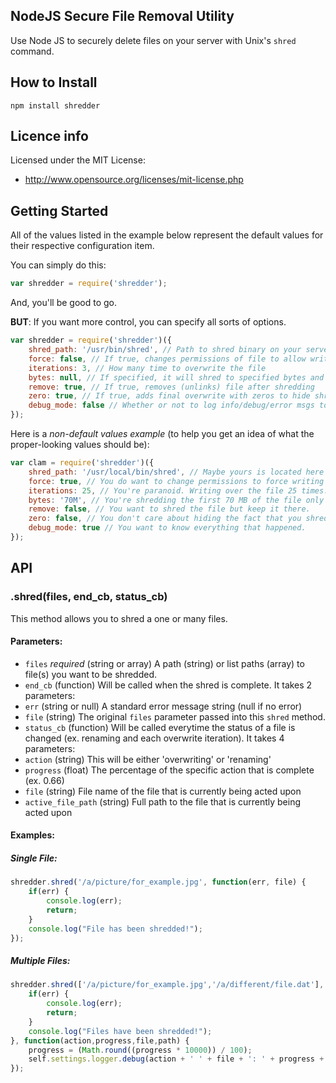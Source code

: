 ## NodeJS Secure File Removal Utility

Use Node JS to securely delete files on your server with Unix's `shred` command.

## How to Install

    npm install shredder

## Licence info

Licensed under the MIT License:

* http://www.opensource.org/licenses/mit-license.php

## Getting Started

All of the values listed in the example below represent the default values for their respective configuration item.

You can simply do this:

```javascript
var shredder = require('shredder');
```

And, you'll be good to go. 

__BUT__: If you want more control, you can specify all sorts of options.

```javascript
var shredder = require('shredder')({
    shred_path: '/usr/bin/shred', // Path to shred binary on your server
    force: false, // If true, changes permissions of file to allow writing if necessary
    iterations: 3, // How many time to overwrite the file
    bytes: null, // If specified, it will shred to specified bytes and then stop
    remove: true, // If true, removes (unlinks) file after shredding
    zero: true, // If true, adds final overwrite with zeros to hide shredding
    debug_mode: false // Whether or not to log info/debug/error msgs to the console
});
```

Here is a _non-default values example_ (to help you get an idea of what the proper-looking values should be):

```javascript
var clam = require('shredder')({
    shred_path: '/usr/local/bin/shred', // Maybe yours is located here
    force: true, // You do want to change permissions to force writing
    iterations: 25, // You're paranoid. Writing over the file 25 times.
    bytes: '70M', // You're shredding the first 70 MB of the file only
    remove: false, // You want to shred the file but keep it there.
    zero: false, // You don't care about hiding the fact that you shredde the file.
    debug_mode: true // You want to know everything that happened.
});
```

## API 
 
### .shred(files, end_cb, status_cb)

This method allows you to shred a one or many files.

#### Parameters: 

* `files` *required* (string or array) A path (string) or list paths (array) to file(s) you want to be shredded.
* `end_cb` (function) Will be called when the shred is complete. It takes 2 parameters:
 * `err` (string or null) A standard error message string (null if no error)
 * `file` (string) The original `files` parameter passed into this `shred` method.
* `status_cb` (function) Will be called everytime the status of a file is changed (ex. renaming and each overwrite iteration). It takes 4 parameters:
 * `action` (string) This will be either 'overwriting' or 'renaming'
 * `progress` (float) The percentage of the specific action that is complete (ex. 0.66) 
 * `file` (string) File name of the file that is currently being acted upon
 * `active_file_path` (string) Full path to the file that is currently being acted upon


#### Examples:

##### Single File:
```javascript
shredder.shred('/a/picture/for_example.jpg', function(err, file) {
    if(err) {
        console.log(err);
		return;
    }
	console.log("File has been shredded!");
});
```

##### Multiple Files:
```javascript
shredder.shred(['/a/picture/for_example.jpg','/a/different/file.dat'], function(err, file) {
    if(err) {
        console.log(err);
		return;
    }
	console.log("Files have been shredded!");
}, function(action,progress,file,path) {
	progress = (Math.round((progress * 10000)) / 100);
	self.settings.logger.debug(action + ' ' + file + ': ' + progress + '%');
});
```